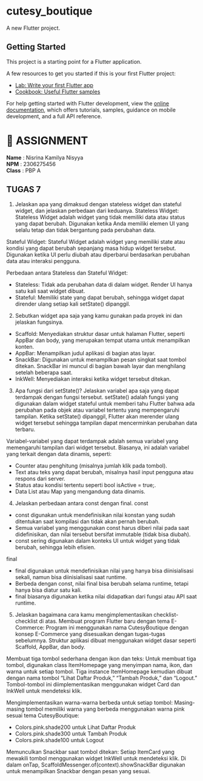 # cutesy_boutique

A new Flutter project.

## Getting Started

This project is a starting point for a Flutter application.

A few resources to get you started if this is your first Flutter project:

- [Lab: Write your first Flutter app](https://docs.flutter.dev/get-started/codelab)
- [Cookbook: Useful Flutter samples](https://docs.flutter.dev/cookbook)

For help getting started with Flutter development, view the
[online documentation](https://docs.flutter.dev/), which offers tutorials,
samples, guidance on mobile development, and a full API reference.

# 📝 **ASSIGNMENT**<br>
**Name** : Nisrina Kamilya Nisyya <br>
**NPM** : 2306275456 <br>
**Class** : PBP A

## **TUGAS 7**<be>
1. Jelaskan apa yang dimaksud dengan stateless widget dan stateful widget, dan jelaskan perbedaan dari keduanya.
Stateless Widget:
Stateless Widget adalah widget yang tidak memiliki data atau status yang dapat berubah. Digunakan ketika Anda memiliki elemen UI yang selalu tetap dan tidak bergantung pada perubahan data.

Stateful Widget:
Stateful Widget adalah widget yang memiliki state atau kondisi yang dapat berubah sepanjang masa hidup widget tersebut. Digunakan ketika UI perlu diubah atau diperbarui berdasarkan perubahan data atau interaksi pengguna.

Perbedaan antara Stateless dan Stateful Widget:
- Stateless: Tidak ada perubahan data di dalam widget. Render UI hanya satu kali saat widget dibuat.
- Stateful: Memiliki state yang dapat berubah, sehingga widget dapat dirender ulang setiap kali setState() dipanggil.


2. Sebutkan widget apa saja yang kamu gunakan pada proyek ini dan jelaskan fungsinya.
- Scaffold: Menyediakan struktur dasar untuk halaman Flutter, seperti AppBar dan body, yang merupakan tempat utama untuk menampilkan konten.
- AppBar: Menampilkan judul aplikasi di bagian atas layar.
- SnackBar: Digunakan untuk menampilkan pesan singkat saat tombol ditekan. SnackBar ini muncul di bagian bawah layar dan menghilang setelah beberapa saat.
- InkWell: Menyediakan interaksi ketika widget tersebut ditekan. 


3. Apa fungsi dari setState()? Jelaskan variabel apa saja yang dapat terdampak dengan fungsi tersebut.
setState() adalah fungsi yang digunakan dalam widget stateful untuk memberi tahu Flutter bahwa ada perubahan pada objek atau variabel tertentu yang mempengaruhi tampilan. Ketika setState() dipanggil, Flutter akan merender ulang widget tersebut sehingga tampilan dapat mencerminkan perubahan data terbaru.

Variabel-variabel yang dapat terdampak adalah semua variabel yang memengaruhi tampilan dari widget tersebut. Biasanya, ini adalah variabel yang terkait dengan data dinamis, seperti:

- Counter atau penghitung (misalnya jumlah klik pada tombol).
- Text atau teks yang dapat berubah, misalnya hasil input pengguna atau respons dari server.
- Status atau kondisi tertentu seperti bool isActive = true;.
- Data List atau Map yang mengandung data dinamis.


4. Jelaskan perbedaan antara const dengan final.
const
- const digunakan untuk mendefinisikan nilai konstan yang sudah ditentukan saat kompilasi dan tidak akan pernah berubah.
- Semua variabel yang menggunakan const harus diberi nilai pada saat didefinisikan, dan nilai tersebut bersifat immutable (tidak bisa diubah).
- const sering digunakan dalam konteks UI untuk widget yang tidak berubah, sehingga lebih efisien.

final
- final digunakan untuk mendefinisikan nilai yang hanya bisa diinisialisasi sekali, namun bisa diinisialisasi saat runtime.
- Berbeda dengan const, nilai final bisa berubah selama runtime, tetapi hanya bisa diatur satu kali.
- final biasanya digunakan ketika nilai didapatkan dari fungsi atau API saat runtime.

 
5. Jelaskan bagaimana cara kamu mengimplementasikan checklist-checklist di atas.
Membuat program Flutter baru dengan tema E-Commerce: Program ini menggunakan nama CutesyBoutique dengan konsep E-Commerce yang disesuaikan dengan tugas-tugas sebelumnya. Struktur aplikasi dibuat menggunakan widget dasar seperti Scaffold, AppBar, dan body.

Membuat tiga tombol sederhana dengan ikon dan teks: Untuk membuat tiga tombol, digunakan class ItemHomepage yang menyimpan nama, ikon, dan warna untuk setiap tombol. Tiga instance ItemHomepage kemudian dibuat dengan nama tombol “Lihat Daftar Produk,” “Tambah Produk,” dan “Logout.” Tombol-tombol ini diimplementasikan menggunakan widget Card dan InkWell untuk mendeteksi klik.

Mengimplementasikan warna-warna berbeda untuk setiap tombol: Masing-masing tombol memiliki warna yang berbeda menggunakan warna pink sesuai tema CutesyBoutique:
- Colors.pink.shade200 untuk Lihat Daftar Produk
- Colors.pink.shade300 untuk Tambah Produk
- Colors.pink.shade100 untuk Logout

Memunculkan Snackbar saat tombol ditekan: Setiap ItemCard yang mewakili tombol menggunakan widget InkWell untuk mendeteksi klik. Di dalam onTap, ScaffoldMessenger.of(context).showSnackBar digunakan untuk menampilkan Snackbar dengan pesan yang sesuai.
